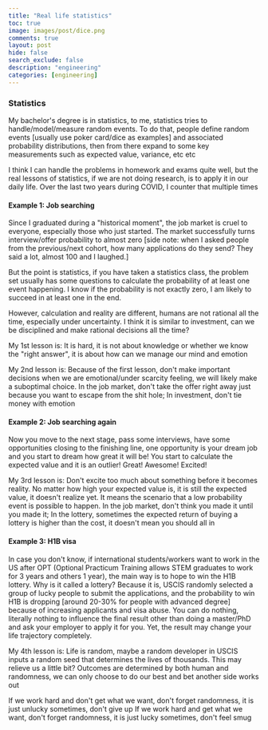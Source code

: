 ```yaml
---
title: "Real life statistics"
toc: true
image: images/post/dice.png
comments: true
layout: post
hide: false
search_exclude: false
description: "engineering"
categories: [engineering]
---
```


### Statistics
My bachelor's degree is in statistics, to me, statistics tries to handle/model/measure random events. To do that, people define random events [usually use poker card/dice as examples] and associated probability distributions, then from there expand to some key measurements such as expected value, variance, etc etc

I think I can handle the problems in homework and exams quite well, but the real lessons of statistics, if we are not doing research, is to apply it in our daily life. Over the last two years during COVID, I counter that multiple times

#### Example 1: Job searching
Since I graduated during a "historical moment", the job market is cruel to everyone, especially those who just started. The market successfully turns interview/offer probability to almost zero [side note: when I asked people from the previous/next cohort, how many applications do they send? They said a lot, almost 100 and I laughed.]

But the point is statistics, if you have taken a statistics class, the problem set usually has some questions to calculate the probability of at least one event happening. I know if the probability is not exactly zero, I am likely to succeed in at least one in the end.

However, calculation and reality are different, humans are not rational all the time, especially under uncertainty. I think it is similar to investment, can we be disciplined and make rational decisions all the time?

My 1st lesson is: It is hard, it is not about knowledge or whether we know the "right answer", it is about how can we manage our mind and emotion

My 2nd lesson is: Because of the first lesson, don't make important decisions when we are emotional/under scarcity feeling, we will likely make a suboptimal choice. In the job market, don't take the offer right away just because you want to escape from the shit hole; In investment, don't tie money with emotion

#### Example 2: Job searching again
Now you move to the next stage, pass some interviews, have some opportunities closing to the finishing line, one opportunity is your dream job and you start to dream how great it will be! You start to calculate the expected value and it is an outlier! Great! Awesome! Excited!

My 3rd lesson is: Don't excite too much about something before it becomes reality. No matter how high your expected value is, it is still the expected value, it doesn't realize yet. It means the scenario that a low probability event is possible to happen. In the job market, don't think you made it until you made it; In the lottery, sometimes the expected return of buying a lottery is higher than the cost, it doesn't mean you should all in

#### Example 3: H1B visa
In case you don't know, if international students/workers want to work in the US after OPT (Optional Practicum Training allows STEM graduates to work for 3 years and others 1 year), the main way is to hope to win the H1B lottery. Why is it called a lottery? Because it is, USCIS randomly selected a group of lucky people to submit the applications, and the probability to win H1B is dropping [around 20-30% for people with advanced degree] because of increasing applicants and visa abuse. You can do nothing, literally nothing to influence the final result other than doing a master/PhD and ask your employer to apply it for you. Yet, the result may change your life trajectory completely.

My 4th lesson is: Life is random, maybe a random developer in USCIS inputs a random seed that determines the lives of thousands. This may relieve us a little bit? Outcomes are determined by both human and randomness, we can only choose to do our best and bet another side works out

If we work hard and don't get what we want, don't forget randomness, it is just unlucky sometimes, don't give up
If we work hard and get what we want, don't forget randomness, it is just lucky sometimes, don't feel smug
